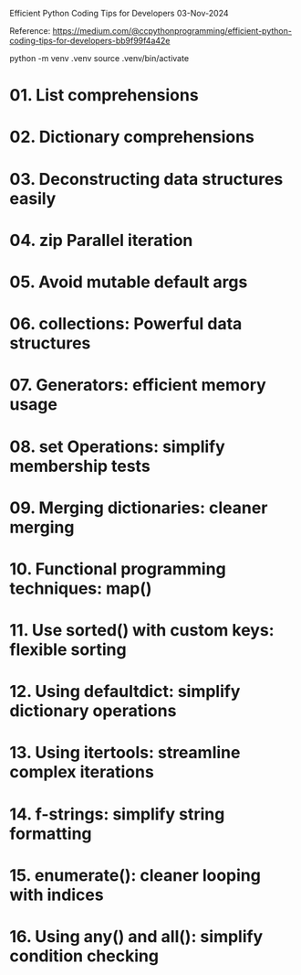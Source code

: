 Efficient Python Coding Tips for Developers
03-Nov-2024

Reference:
https://medium.com/@ccpythonprogramming/efficient-python-coding-tips-for-developers-bb9f99f4a42e

python -m venv .venv
source .venv/bin/activate

# 01. List comprehensions
# 02. Dictionary comprehensions
# 03. Deconstructing data structures easily
# 04. zip Parallel iteration
# 05. Avoid mutable default args
# 06. collections: Powerful data structures
# 07. Generators: efficient memory usage
# 08. set Operations: simplify membership tests
# 09. Merging dictionaries: cleaner merging
# 10. Functional programming techniques: map()
# 11. Use sorted() with custom keys: flexible sorting
# 12. Using defaultdict: simplify dictionary operations
# 13. Using itertools: streamline complex iterations
# 14. f-strings: simplify string formatting
# 15. enumerate(): cleaner looping with indices
# 16. Using any() and all(): simplify condition checking